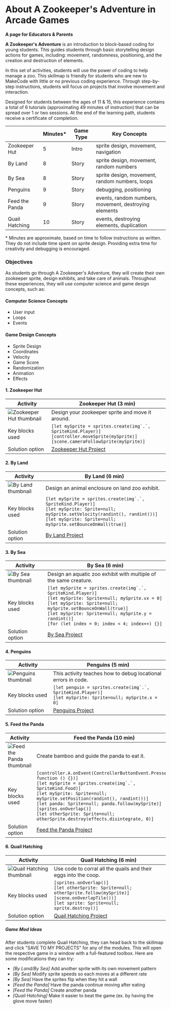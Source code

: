 # About A Zookeeper's Adventure in Arcade Games

**A page for Educators & Parents**

**A Zookeeper's Adventure** is an introduction to block-based coding for young students. This guides students through basic storytelling design actions for games, including: movement, randomness, positioning, and the creation and destruction of elements.

In this set of activities, students will use the power of coding to help manage a zoo. This skillmap is friendly for students who are new to MakeCode with little or no previous coding experience.  Through step-by-step instructions, students will focus on projects that involve movement and interaction.

Designed for students between the ages of 11 & 15, this experience contains a total of 6 tutorials (approximating 49 minutes of instruction) that can be spread over 1 or two sessions.  At the end of the learning path, students receive a certificate of completion.

|                 | Minutes* | Game Type | Key Concepts |
| --------------- | -------- | --------- | ------------ |
| Zookeeper Hut | 5 | Intro | sprite design, movement, navigation |
| By Land | 8 | Story | sprite design, movement, random numbers |
| By Sea | 8 | Story | sprite design, movement, random numbers, loops |
| Penguins | 9 | Story | debugging, positioning |
| Feed the Panda | 9 | Story | events, random numbers, movement, destroying elements |
| Quail Hatching | 10 | Story | events, destroying elements, duplication |

\* Minutes are approximate, based on time to follow instructions as written. They do not include time spent on sprite design. Providing extra time for creativity and debugging is encouraged.

### Objectives 

As students go through A Zookeeper's Adventure, they will create their own zookeeper sprite, design exhibits, and take care of animals. Throughout these experiences, they will use computer science and game design concepts, such as:

#### Computer Science Concepts

- User input
- Loops
- Events

#### Game Design Concepts

- Sprite Design
- Coordinates
- Velocity
- Game Score
- Randomization
- Animation
- Effects

#### 1. Zookeeper Hut

| Activity | Zookeeper Hut (3 min) |
|---|---|
| ![Zookeeper Hut thumbnail](/static/skillmap/zoo/activity1.png) | Design your zookeeper sprite and move it around. |
| Key blocks used | ``[let mySprite = sprites.create(img`.`, SpriteKind.Player)]``<br/>``[controller.moveSprite(mySprite)]``<br/> ``[scene.cameraFollowSprite(mySprite)]``|
| Solution option | [Zookeeper Hut Project](https://makecode.com/_UrRYAkLCjTW7) |

#### 2. By Land

| Activity | By Land (6 min) |
|---|---|
| ![By Land thumbnail](/static/skillmap/zoo/activity2.png) | Design an animal enclosure on land zoo exhibit. |
| Key blocks used | ``[let mySprite = sprites.create(img`.`, SpriteKind.Player)]``<br/>``[let mySprite: Sprite=null; mySprite.setVelocity(randint(), randint())]``<br/>``[let mySprite: Sprite=null; mySprite.setBounceOnWall(true)]`` |
| Solution option | [By Land Project](https://makecode.com/_TeKEE8W21eXa) |

#### 3. By Sea

| Activity | By Sea (6 min) |
|---|---|
| ![By Sea thumbnail](/static/skillmap/zoo/activity2-2.png) | Design an aquatic zoo exhibit with multiple of the same creature. |
| Key blocks used | ``[let mySprite = sprites.create(img`.`, SpriteKind.Player)]``<br/>``[let mySprite: Sprite=null; mySprite.vx = 0]``<br/>``[let mySprite: Sprite=null; mySprite.setBounceOnWall(true)]``<br/>``[let mySprite: Sprite=null; mySprite.y = randint()]``<br/>``[for (let index = 0; index < 4; index++) {}]`` |
| Solution option | [By Sea Project](https://makecode.com/_beDHXiLcj8dk) |

#### 4. Penguins

| Activity | Penguins (5 min) |
|---|---|
| ![Penguins thumbnail](/static/skillmap/zoo/activity3.png) | This activity teaches how to debug locational errors in code. |
| Key blocks used | ``[let penguin = sprites.create(img`.`, SpriteKind.Player)]``<br/>``[let mySprite: Sprite=null; mySprite.x = 0]`` |
| Solution option | [Penguins Project](https://makecode.com/_7FETiTYJiKq8) |

#### 5. Feed the Panda

| Activity | Feed the Panda (10 min) |
|---|---|
| ![Feed the Panda thumbnail](/static/skillmap/zoo/activity4.png) | Create bamboo and guide the panda to eat it. |
| Key blocks used | ``[controller.A.onEvent(ControllerButtonEvent.Pressed, function () {})]``<br/>``[let mySprite = sprites.create(img`.`, SpriteKind.Food)]``<br/>``[let mySprite: Sprite=null; mySprite.setPosition(randint(), randint())]``<br/>``[let panda: Sprite=null; panda.follow(mySprite)]``<br/>``[sprites.onOverlap()]``<br/>``[let otherSprite: Sprite=null; otherSprite.destroy(effects.disintegrate, 0)]``|
| Solution option | [Feed the Panda Project](https://makecode.com/_8AoUX74TK1Rr) |

#### 6. Quail Hatching

| Activity | Quail Hatching (6 min) |
|---|---|
| ![Quail Hatching thumbnail](/static/skillmap/zoo/activity5.png) | Use code to corral all the quails and their eggs into the coop. |
| Key blocks used | ``[sprites.onOverlap()]``<br/>``[let otherSprite: Sprite=null; otherSprite.follow(mySprite)]``<br/>``[scene.onOverlapTile())]``<br/>``[let sprite: Sprite=null; sprite.destroy()]`` |
| Solution option | [Quail Hatching Project](https://makecode.com/_UC93YfEEVEgq) |

##### Game Mod Ideas

After students complete Quail Hatching, they can head back to the skillmap and click "SAVE TO MY PROJECTS" for any of the modules. This will open the respective game in a window with a full-featured toolbox. Here are some modifications they can try:

- _[By Land/By Sea]_ Add another sprite with its own movement pattern 
- _[By Sea]_ Modify sprite speeds so each moves at a different rate
- _[By Sea]_ Have the sprites flip when they hit a wall
- _[Feed the Panda]_ Have the panda continue moving after eating
- _[Feed the Panda]_ Create another panda
- _[Quail Hatching]_ Make it easier to beat the game (ex. by having the glove move faster)
